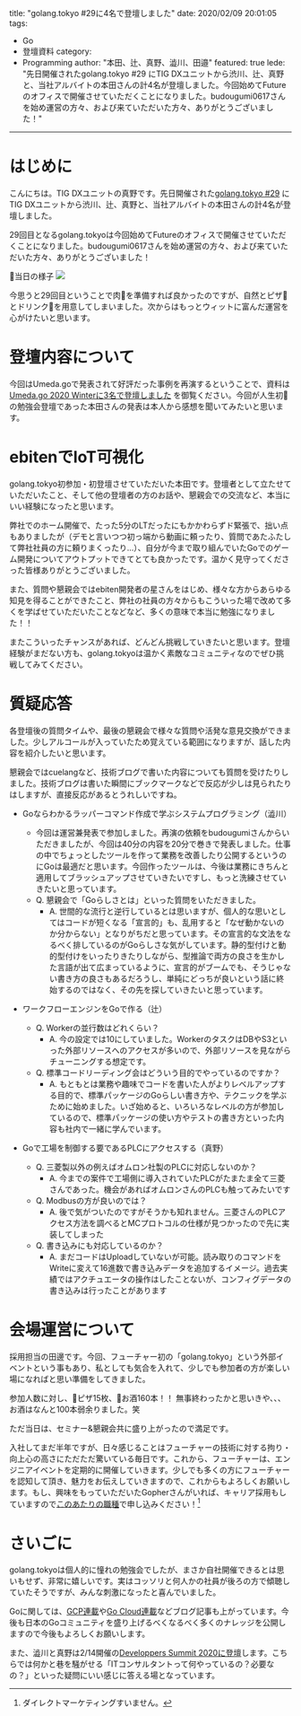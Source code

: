 title: "golang.tokyo #29に4名で登壇しました"
date: 2020/02/09 20:01:05
tags:
  - Go
  - 登壇資料
category:
  - Programming
author: "本田、辻、真野、澁川、田邉"
featured: true
lede: "先日開催されたgolang.tokyo #29 にTIG DXユニットから渋川、辻、真野と、当社アルバイトの本田さんの計4名が登壇しました。今回始めてFutureのオフィスで開催させていただくことになりました。budougumi0617さんを始め運営の方々、および来ていただいた方々、ありがとうございました！"
---
# はじめに

こんにちは。TIG DXユニットの真野です。先日開催された[golang.tokyo #29](https://golangtokyo.connpass.com/event/164955/) にTIG DXユニットから渋川、辻、真野と、当社アルバイトの本田さんの計4名が登壇しました。

29回目となるgolang.tokyoは今回始めてFutureのオフィスで開催させていただくことになりました。budougumi0617さんを始め運営の方々、および来ていただいた方々、ありがとうございました！

🎤当日の様子
<img src="/images/20200209/photo_20200210_01.jpeg" class="img-middle-size">

今思うと29回目ということで肉🍖を準備すれば良かったのですが、自然とピザ🍕とドリンク🍹を用意してしまいました。次からはもっとウィットに富んだ運営を心がけたいと思います。


# 登壇内容について

今回はUmeda.goで発表されて好評だった事例を再演するということで、資料は [Umeda.go 2020 Winterに3名で登壇しました](https://future-architect.github.io/articles/20200127/) を御覧ください。今回が人生初🔰の勉強会登壇であった本田さんの発表は本人から感想を聞いてみたいと思います。

# ebitenでIoT可視化

<script async class="speakerdeck-embed" data-slide="1" data-id="f280d9e36d834062b0a7cb353c93846f" data-ratio="1.77777777777778" src="//speakerdeck.com/assets/embed.js"></script>


golang.tokyo初参加・初登壇させていただいた本田です。登壇者として立たせていただいたこと、そして他の登壇者の方のお話や、懇親会での交流など、本当にいい経験になったと思います。

弊社でのホーム開催で、たった5分のLTだったにもかかわらずド緊張で、拙い点もありましたが（デモと言いつつ初っ端から動画に頼ったり、質問であたふたして弊社社員の方に頼りまくったり...）、自分が今まで取り組んでいたGoでのゲーム開発についてアウトプットできてとても良かったです。温かく見守ってくださった皆様ありがとうございました。

また、質問や懇親会ではebiten開発者の星さんをはじめ、様々な方からあらゆる知見を得ることができたこと、弊社の社員の方々からもこういった場で改めて多くを学ばせていただいたことなどなど、多くの意味で本当に勉強になりました！！

またこういったチャンスがあれば、どんどん挑戦していきたいと思います。登壇経験がまだない方も、golang.tokyoは温かく素敵なコミュニティなのでぜひ挑戦してみてください。




# 質疑応答

各登壇後の質問タイムや、最後の懇親会で様々な質問や活発な意見交換ができました。少しアルコールが入っていたため覚えている範囲になりますが、話した内容を紹介したいと思います。

懇親会ではcuelangなど、技術ブログで書いた内容についても質問を受けたりしました。技術ブログは書いた瞬間にブックマークなどで反応が少しは見られたりはしますが、直接反応があるとうれしいですね。

* Goならわかるラッパーコマンド作成で学ぶシステムプログラミング（澁川）
    * 今回は運営兼発表で参加しました。再演の依頼をbudougumiさんからいただきましたが、今回は40分の内容を20分で巻きで発表しました。仕事の中でちょっとしたツールを作って業務を改善したり公開するというのにGoは最適だと思います。今回作ったツールは、今後は業務にきちんと適用してブラッシュアップさせていきたいですし、もっと洗練させていきたいと思っています。
    * Q. 懇親会で「Goらしさとは」といった質問をいただきました。
         * A. 世間的な流行と逆行しているとは思いますが、個人的な思いとしてはコードが短くなる「宣言的」も、乱用すると「なぜ動かないのか分からない」となりがちだと思っています。その宣言的な文法をなるべく排しているのがGoらしさな気がしています。静的型付けと動的型付けをいったりきたりしながら、型推論で両方の良さを生かした言語が出て広まっているように、宣言的がブームでも、そうじゃない書き方の良さもあるだろうし、単純にどっちが良いという話に終始するのではなく、その先を探していきたいと思っています。

* ワークフローエンジンをGoで作る（辻）
    * Q. Workerの並行数はどれくらい？
        * A. 今の設定では10にしていました。WorkerのタスクはDBやS3といった外部リソースへのアクセスが多いので、外部リソースを見ながらチューニングする想定です。
    * Q. 標準コードリーディング会はどういう目的でやっているのですか？
        * A. もともとは業務や趣味でコードを書いた人がよりレベルアップする目的で、標準パッケージのGoらしい書き方や、テクニックを学ぶために始めました。いざ始めると、いろいろなレベルの方が参加しているので、標準パッケージの使い方やテストの書き方といった内容も社内で一緒に学んでいます。
* Goで工場を制御する要であるPLCにアクセスする（真野）
    * Q. 三菱製以外の例えばオムロン社製のPLCに対応しないのか？
        * A. 今までの案件で工場側に導入されていたPLCがたまたま全て三菱さんであった。機会があればオムロンさんのPLCも触ってみたいです
    * Q. Modbusの方が良いのでは？
        * A. 後で気がついたのですがそうかも知れません。三菱さんのPLCアクセス方法を調べるとMCプロトコルの仕様が見つかったので先に実装してしまった
    * Q. 書き込みにも対応しているのか？
        * A. まだコードはUploadしていないが可能。読み取りのコマンドをWriteに変えて16進数で書き込みデータを追加するイメージ。過去実績ではアクチュエータの操作はしたことないが、コンフィグデータの書き込みは行ったことがあります


# 会場運営について

採用担当の田邊です。今回、フューチャー初の「golang.tokyo」という外部イベントという事もあり、私としても気合を入れて、少しでも参加者の方が楽しい場になればと思い準備をしてきました。

参加人数に対し、🍕ピザ15枚、🍺お酒160本！！
無事終わったかと思いきや、、、お酒はなんと100本弱余りました。笑

ただ当日は、セミナー&懇親会共に盛り上がったので満足です。

入社してまだ半年ですが、日々感じることはフューチャーの技術に対する拘り・向上心の高さにただただ驚いている毎日です。これから、フューチャーは、エンジニアイベントを定期的に開催していきます。少しでも多くの方にフューチャーを認知して頂き、魅力をお伝えしていきますので、これからもよろしくお願いします。もし、興味をもっていただいたGopherさんがいれば、キャリア採用もしていますので[このあたりの職種](https://progres12.jposting.net/pgfuture/u/job.phtml?job_code=215)で申し込みください！[^1]


# さいごに

golang.tokyoは個人的に憧れの勉強会でしたが、まさか自社開催できるとは思いもせず、非常に嬉しいです。実はコッソリと何人かの社員が後ろの方で傾聴していたそうですが、みんな刺激になったと喜んでいました。

Goに関しては、[GCP連載](https://future-architect.github.io/tags/GCP%E9%80%A3%E8%BC%89/)や[Go Cloud連載](https://future-architect.github.io/tags/GoCDK/)などブログ記事も上がっています。今後も日本のGoコミュニティを盛り上げるべくなるべく多くのナレッジを公開しますので今後もよろしくお願いします。

また、澁川と真野は2/14開催の[Developpers Summit 2020に登壇](https://event.shoeisha.jp/devsumi/20200213/session/2413/)します。こちらでは何かと巷を騒がせる「ITコンサルタントって何やっているの？必要なの？」といった疑問にいい感じに答える場となっています。


[^1]: ダイレクトマーケティングすいません。


